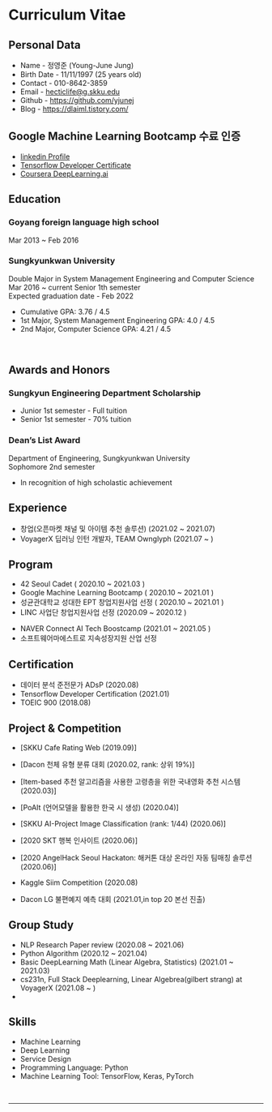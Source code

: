 # Curriculum Vitae 


## Personal Data
- Name - 정영준 (Young-June Jung)
- Birth Date - 11/11/1997 (25 years old)
- Contact - 010-8642-3859
- Email - hecticlife@g.skku.edu
- Github - https://github.com/yjunej
- Blog - https://dlaiml.tistory.com/


## Google Machine Learning Bootcamp 수료 인증
- [linkedin Profile](https://www.linkedin.com/in/%EC%98%81%EC%A4%80-%EC%A0%95-304428204/)
- [Tensorflow Developer Certificate](https://www.credential.net/7cf97353-1502-4889-982b-da9be70bdec9)
- [Coursera DeepLearning.ai](https://www.coursera.org/account/accomplishments/specialization/certificate/7W5M8HGKST72)


## Education

### Goyang foreign language high school
Mar 2013 ~ Feb 2016

### Sungkyunkwan University

Double Major in System Management Engineering and Computer Science<br>
Mar 2016 ~ current Senior 1th semester<br>
Expected graduation date - Feb 2022<br>

- Cumulative GPA: 3.76 / 4.5
- 1st Major, System Management Engineering GPA: 4.0 / 4.5
- 2nd Major, Computer Science GPA: 4.21 / 4.5

<br>

## Awards and Honors

### Sungkyun Engineering Department Scholarship
  
- Junior 1st semester  - Full tuition
- Senior 1st semester - 70% tuition



### Dean’s List Award

Department of Engineering, Sungkyunkwan University   
Sophomore 2nd semester
- In recognition of high scholastic achievement


## Experience
- 창업(오픈마켓 채널 및 아이템 추천 솔루션) (2021.02 ~ 2021.07)
- VoyagerX 딥러닝 인턴 개발자, TEAM Ownglyph (2021.07 ~ )


## Program

- 42 Seoul Cadet ( 2020.10 ~ 2021.03 )
- Google Machine Learning Bootcamp ( 2020.10 ~ 2021.01 )
- 성균관대학교 성대한 EPT 창업지원사업 선정 ( 2020.10 ~ 2021.01 )
- LINC 사업단 창업지원사업 선정 (2020.09 ~ 2020.12 )
<!-- - WISET 성균관대학교 나만의 AI 스피커 만들기 ( 2020. 11 ) -->
- NAVER Connect AI Tech Boostcamp (2021.01 ~ 2021.05 )
- 소프트웨어마에스트로 지속성장지원 산업 선정



## Certification

- 데이터 분석 준전문가 ADsP (2020.08)
- Tensorflow Developer Certification (2021.01)
- TOEIC 900 (2018.08)

## Project & Competition
- [SKKU Cafe Rating Web (2019.09)]
<!-- - (https://github.com/hectic97/SKKU-Cafe-Web/blob/master/README.md) -->
- [Dacon 천체 유형 분류 대회 (2020.02, rank: 상위 19%)]
<!-- - (https://github.com/hectic97/Trace/tree/master/Data_AI_Competition/SDSS) -->
- [Item-based 추천 알고리즘을 사용한 고령층을 위한 국내영화 추천 시스템 (2020.03)]
<!-- - (https://github.com/hectic97/Korean-Movie-Recommender) -->
- [PoAIt (언어모델을 활용한 한국 시 생성) (2020.04)]
<!-- - (https://github.com/hectic97/Korean-poetry-generator) -->
- [SKKU AI-Project Image Classification (rank: 1/44) (2020.06)]
<!-- - (https://github.com/hectic97/Imbalanced-cifar-100-classification)  -->
- [2020 SKT 행복 인사이트 (2020.06)]
<!-- - (https://github.com/hectic97/Trace/blob/master/Data_AI_Competition/AOAS_SK_insight.pdf) -->
- [2020 AngelHack Seoul Hackaton: 해커톤 대상 온라인 자동 팀매칭 솔루션 (2020.06)]
<!-- - (https://github.com/hectic97/AngelHack_web) -->
- Kaggle Siim Competition (2020.08)
<!-- - [빅콘테스트: SARIMAX 시계열 예측과 머신러닝 모델의 특성 중요도를 활용한 코로나 시대 위험 산업군 도출 (2021.01)](https://github.com/hectic97/Kaggle_Competition/blob/master/bigcontest2020/AOAS_MAIN_PDF.pdf) -->
- Dacon LG 불편예지 예측 대회  (2021.01,in top 20 본선 진출)


## Group Study
- NLP Research Paper review (2020.08 ~ 2021.06)
- Python Algorithm (2020.12 ~ 2021.04)
- Basic DeepLearning Math (Linear Algebra, Statistics) (2021.01 ~ 2021.03)
- cs231n, Full Stack Deeplearning, Linear Algebrea(gilbert strang) at VoyagerX (2021.08 ~ )
-
## Skills
- Machine Learning
- Deep Learning
- Service Design
- Programming Language: Python
- Machine Learning Tool: TensorFlow, Keras, PyTorch


<br>

----


